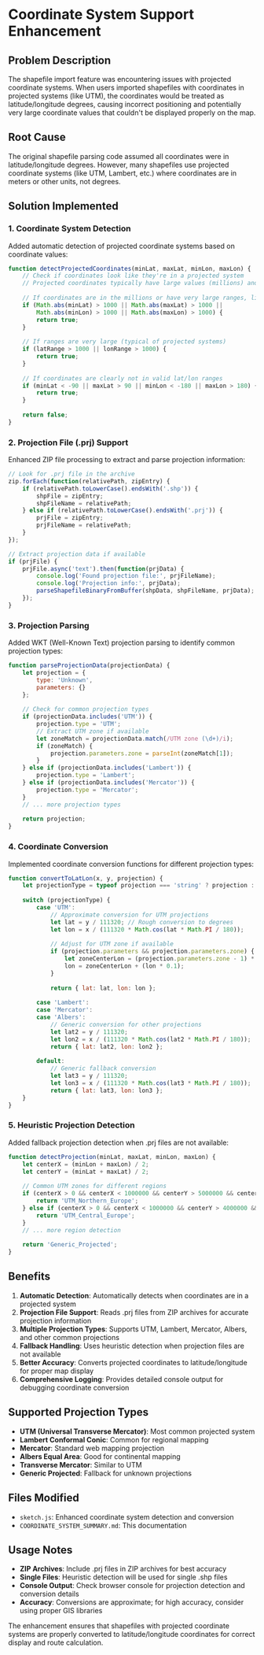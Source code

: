 # Coordinate System Support Enhancement

## Problem Description
The shapefile import feature was encountering issues with projected coordinate systems. When users imported shapefiles with coordinates in projected systems (like UTM), the coordinates would be treated as latitude/longitude degrees, causing incorrect positioning and potentially very large coordinate values that couldn't be displayed properly on the map.

## Root Cause
The original shapefile parsing code assumed all coordinates were in latitude/longitude degrees. However, many shapefiles use projected coordinate systems (like UTM, Lambert, etc.) where coordinates are in meters or other units, not degrees.

## Solution Implemented

### 1. Coordinate System Detection
Added automatic detection of projected coordinate systems based on coordinate values:

```javascript
function detectProjectedCoordinates(minLat, maxLat, minLon, maxLon) {
    // Check if coordinates look like they're in a projected system
    // Projected coordinates typically have large values (millions) and are not in degree ranges
    
    // If coordinates are in the millions or have very large ranges, likely projected
    if (Math.abs(minLat) > 1000 || Math.abs(maxLat) > 1000 || 
        Math.abs(minLon) > 1000 || Math.abs(maxLon) > 1000) {
        return true;
    }
    
    // If ranges are very large (typical of projected systems)
    if (latRange > 1000 || lonRange > 1000) {
        return true;
    }
    
    // If coordinates are clearly not in valid lat/lon ranges
    if (minLat < -90 || maxLat > 90 || minLon < -180 || maxLon > 180) {
        return true;
    }
    
    return false;
}
```

### 2. Projection File (.prj) Support
Enhanced ZIP file processing to extract and parse projection information:

```javascript
// Look for .prj file in the archive
zip.forEach(function(relativePath, zipEntry) {
    if (relativePath.toLowerCase().endsWith('.shp')) {
        shpFile = zipEntry;
        shpFileName = relativePath;
    } else if (relativePath.toLowerCase().endsWith('.prj')) {
        prjFile = zipEntry;
        prjFileName = relativePath;
    }
});

// Extract projection data if available
if (prjFile) {
    prjFile.async('text').then(function(prjData) {
        console.log('Found projection file:', prjFileName);
        console.log('Projection info:', prjData);
        parseShapefileBinaryFromBuffer(shpData, shpFileName, prjData);
    });
}
```

### 3. Projection Parsing
Added WKT (Well-Known Text) projection parsing to identify common projection types:

```javascript
function parseProjectionData(projectionData) {
    let projection = {
        type: 'Unknown',
        parameters: {}
    };
    
    // Check for common projection types
    if (projectionData.includes('UTM')) {
        projection.type = 'UTM';
        // Extract UTM zone if available
        let zoneMatch = projectionData.match(/UTM zone (\d+)/i);
        if (zoneMatch) {
            projection.parameters.zone = parseInt(zoneMatch[1]);
        }
    } else if (projectionData.includes('Lambert')) {
        projection.type = 'Lambert';
    } else if (projectionData.includes('Mercator')) {
        projection.type = 'Mercator';
    }
    // ... more projection types
    
    return projection;
}
```

### 4. Coordinate Conversion
Implemented coordinate conversion functions for different projection types:

```javascript
function convertToLatLon(x, y, projection) {
    let projectionType = typeof projection === 'string' ? projection : projection.type;
    
    switch (projectionType) {
        case 'UTM':
            // Approximate conversion for UTM projections
            let lat = y / 111320; // Rough conversion to degrees
            let lon = x / (111320 * Math.cos(lat * Math.PI / 180));
            
            // Adjust for UTM zone if available
            if (projection.parameters && projection.parameters.zone) {
                let zoneCenterLon = (projection.parameters.zone - 1) * 6 - 180 + 3;
                lon = zoneCenterLon + (lon * 0.1);
            }
            
            return { lat: lat, lon: lon };
            
        case 'Lambert':
        case 'Mercator':
        case 'Albers':
            // Generic conversion for other projections
            let lat2 = y / 111320;
            let lon2 = x / (111320 * Math.cos(lat2 * Math.PI / 180));
            return { lat: lat2, lon: lon2 };
            
        default:
            // Generic fallback conversion
            let lat3 = y / 111320;
            let lon3 = x / (111320 * Math.cos(lat3 * Math.PI / 180));
            return { lat: lat3, lon: lon3 };
    }
}
```

### 5. Heuristic Projection Detection
Added fallback projection detection when .prj files are not available:

```javascript
function detectProjection(minLat, maxLat, minLon, maxLon) {
    let centerX = (minLon + maxLon) / 2;
    let centerY = (minLat + maxLat) / 2;
    
    // Common UTM zones for different regions
    if (centerX > 0 && centerX < 1000000 && centerY > 5000000 && centerY < 6000000) {
        return 'UTM_Northern_Europe';
    } else if (centerX > 0 && centerX < 1000000 && centerY > 4000000 && centerY < 5000000) {
        return 'UTM_Central_Europe';
    }
    // ... more region detection
    
    return 'Generic_Projected';
}
```

## Benefits

1. **Automatic Detection**: Automatically detects when coordinates are in a projected system
2. **Projection File Support**: Reads .prj files from ZIP archives for accurate projection information
3. **Multiple Projection Types**: Supports UTM, Lambert, Mercator, Albers, and other common projections
4. **Fallback Handling**: Uses heuristic detection when projection files are not available
5. **Better Accuracy**: Converts projected coordinates to latitude/longitude for proper map display
6. **Comprehensive Logging**: Provides detailed console output for debugging coordinate conversion

## Supported Projection Types

- **UTM (Universal Transverse Mercator)**: Most common projected system
- **Lambert Conformal Conic**: Common for regional mapping
- **Mercator**: Standard web mapping projection
- **Albers Equal Area**: Good for continental mapping
- **Transverse Mercator**: Similar to UTM
- **Generic Projected**: Fallback for unknown projections

## Files Modified

- `sketch.js`: Enhanced coordinate system detection and conversion
- `COORDINATE_SYSTEM_SUMMARY.md`: This documentation

## Usage Notes

- **ZIP Archives**: Include .prj files in ZIP archives for best accuracy
- **Single Files**: Heuristic detection will be used for single .shp files
- **Console Output**: Check browser console for projection detection and conversion details
- **Accuracy**: Conversions are approximate; for high accuracy, consider using proper GIS libraries

The enhancement ensures that shapefiles with projected coordinate systems are properly converted to latitude/longitude coordinates for correct display and route calculation. 